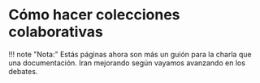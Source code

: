 # Cómo hacer colecciones colaborativas

[//]: # (TODO Colleciones colab)

!!! note "Nota:" 
    Estás páginas ahora son más un guión para la charla que una documentación. Iran mejorando según vayamos 
    avanzando en los debates.
